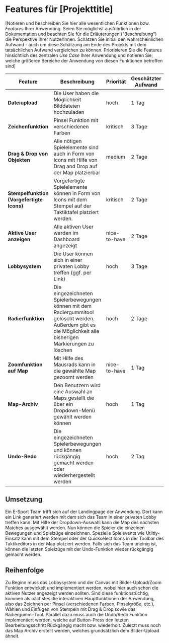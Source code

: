 # Features für [Projekttitle]

[Notieren und beschreiben Sie hier alle wesentlichen Funktionen bzw. *Features* Ihrer Anwendung. Seien Sie möglichst ausführlich in der Dokumentation und beachten Sie für die Erläuterungen ("Beschreibung") die Perspektive Ihrer NutzerInnen. Schätzen Sie initial den wahrscheinlichen Aufwand - auch um diese Schätzung am Ende des Projekts mit dem tatsächlichen Aufwand vergleichen zu können. Priorisieren Sie die Features hinsichtlich des zentralen *Use Case* Ihrer Anwendung und notieren Sie, welche größeren Bereiche der Anwendung von diesen Funktionen betroffen sind]

| Feature | Beschreibung | Priorität | Geschätzter Aufwand | Betroffene Schichten |
|---------|--------------|-----------|--------------------|---------------------|
| **Dateiupload** | Die User haben die Möglichkeit Bilddateien hochzuladen  | hoch | 1 Tag | Hauptnavigation über Canvas |
| **Zeichenfunktion** | Pinsel Funktion mit verschiedenen Farben | kritisch | 3 Tage | Taktikeditor |
| **Drag & Drop von Objekten** | Alle nötigen Spielelemente sind auch in Form von Icons mit Hilfe von Drag and Drop auf der Map platzierbar | medium | 2 Tage | Toolbar im Dashboard |
| **Stempelfunktion (Vorgefertigte Icons)** | Vorgefertigte Spielelemente können in Form von Icons mit dem Stempel auf der Taktiktafel platziert werden. | kritisch | 2 Tage | Dashboard / Map |
| **Aktive User anzeigen** | Alle aktiven User werden im Dashboard angezeigt | nice-to-have | 2 Tage | Dashboard |
| **Lobbysystem** | Die User können sich in einer privaten Lobby treffen (ggf. per Link) | hoch | 3 Tage | Dashboard |
| **Radierfunktion** | Die eingezeichneten Spielerbewegungen können mit dem Radiergummitool gelöscht werden. Außerdem gibt es die Möglichkeit alle bisherigen Markierungen zu löschen | hoch | 2 Tage | Taktikeditor |
| **Zoomfunktion auf Map** | Mit Hilfe des Mausrads kann in die gewählte Map gezoomt werden | nice-to-have | 1 Tag | Dashboard / Canvas |
| **Map-Archiv** | Den Benutzern wird eine Auswahl an Maps gestellt die über ein Dropdown-Menü gewählt werden können | hoch | 1 Tag | Hauptnavigation über Canvas |
| **Undo-Redo** | Die eingezeichneten Spielerbewegungen und können rückgängig gemacht werden oder wiederhergestellt werden | hoch | 2 Tag | Hauptnavigation über Taktikeditor 

## Umsetzung

Ein E-Sport Team trifft sich auf der Landingpage der Anwendung. Dort kann ein Link generiert werden mit dem sich das Team in einer privaten Lobby treffen kann. Mit Hilfe der Dropdown-Auswahl kann die Map des nächsten Matches ausgewählt werden. Nun können die Spieler die einzelnen Bewegungen und Spielzüge einzeichnen. Spezielle Spielevents wie Utlitiy-Einsatz kann mit dem Stempel oder der Quickselect Icons in der Toolbar des Taktikeditors in der Map platziert werden. Falls sich das Team uneinig ist, können die letzten Spielzüge mit der Undo-Funktion wieder rückgängig gemacht werden.  

## Reihenfolge

Zu Beginn muss das Lobbysystem und der Canvas mit Bilder-Upload/Zoom Funktion entwickelt und implementiert werden, wobei hier auch schon die aktiven Nutzer angezeigt werden sollten. Sind diese funktionstüchtig, kommen als nächstes die interaktiven Hauptfunktionen der Anwendung, also das Zeichnen per Pinsel (verschiedenen Farben, Pinselgröße, etc.), Wählen und Einfügen von Stempeln mit Drag & Drop sowie das Radiergummi-Tool. Parallel dazu muss auch die Undo/Redo Funktion implementiert werden, welche auf Button-Press den letzten Bearbeitungsschritt Rückgängig macht bzw. wiederholt. Zuletzt muss noch das Map Archiv erstellt werden, welches grundsätzlich dem Bilder-Upload ähnelt. 
